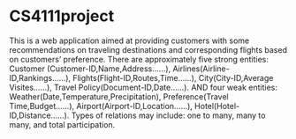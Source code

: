 # CS4111project
This is a web application aimed at providing customers with some recommendations on traveling destinations and corresponding flights based on customers’ preference. There are approximately five strong entities: Customer (Customer-ID,Name,Address……), Airlines(Airline-ID,Rankings……), Flights(Flight-ID,Routes,Time……), City(City-ID,Average Visites……), Travel Policy(Document-ID,Date……).
AND four weak entities: Weather(Date,Temperature,Precipitation), 
Preference(Travel Time,Budget……), Airport(Airport-ID,Location……), Hotel(Hotel-ID,Distance……). Types of relations may include: one to many, many to many, and total participation.
